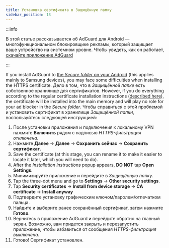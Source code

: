 ```yaml
---
title: Установка сертификата в Защищённую папку
sidebar_position: 13
---
```


:::info

В этой статье рассказывается об AdGuard для Android — многофункциональном блокировщике рекламы, который защищает ваше устройство на системном уровне. Чтобы увидеть, как он работает, [скачайте приложение AdGuard](https://agrd.io/download-kb-adblock)

:::

If you install AdGuard to [the *Secure folder* on your Android](https://www.samsung.com/uk/support/mobile-devices/what-is-the-secure-folder-and-how-do-i-use-it/) (this applies mainly to Samsung devices), you may face some difficulties when installing the HTTPS certificate. Дело в том, что в *Защищённой папке* есть собственное хранилище для сертификатов. However, if you do everything according to the regular certificate installation instructions ([described here](../../overview#https-filtering)), the certificate will be installed into the main memory and will play no role for your ad blocker in the *Secure folder*. Чтобы справиться с этой проблемой и установить сертификат в хранилище *Защищённой папки*, воспользуйтесь следующей инструкцией:

1. После установки приложения и подключения к локальному VPN нажмите **Включить** рядом с надписью *HTTPS-фильтрация отключена*.
1. Нажмите **Далее** → **Далее** → **Сохранить сейчас** → **Сохранить сертификат**.
1. Save the certificate (at this stage, you can rename it to make it easier to locate it later, which you will need to do).
1. After the *Installation instructions* popup appears, **DO NOT** tap **Open Settings**.
1. Минимизируйте приложение и перейдите в *Защищённую папку*.
1. Tap the three-dot menu and go to **Settings** → **Other security settings**.
1. Tap **Security certificates** → **Install from device storage** → **CA certificate** → **Install anyway**
1. Подтвердите установку графическим ключом/паролем/отпечатком пальца.
1. Найдите и выберите ранее сохранённый сертификат, затем нажмите **Готово**.
1. Вернитесь в приложение AdGuard и перейдите обратно на главный экран. Возможно, вам придется закрыть и перезапустить приложение, чтобы избавиться от сообщения *HTTPS-фильтрация выключена*.
1. Готово! Сертификат установлен.
